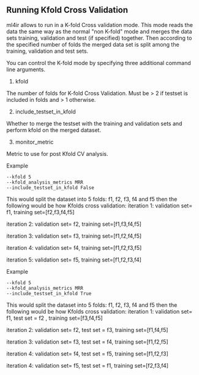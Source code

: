 ## Running Kfold Cross Validation

ml4ir allows to run in a K-fold Cross validation mode. This mode reads the data the same way
as the normal "non K-fold" mode and merges the data sets training, validation and test (if specified) together.
Then according to the specified number of folds the merged data set is split among the training, validation and test sets.
  

You can control the K-fold mode by specifying three additional command line arguments.

1) kfold

The number of folds for K-fold Cross Validation. Must be > 2 if testset is included in folds and > 1 otherwise.

2) include_testset_in_kfold

Whether to merge the testset with the training and validation sets and perform kfold on the merged dataset.

3) monitor_metric

Metric to use for post Kfold CV analysis.



Example
```
--kfold 5
--kfold_analysis_metrics MRR
--include_testset_in_kfold False
```

This would split the dataset into 5 folds: f1, f2, f3, f4 and f5 then the following would be how Kfolds cross validation:
iteration 1: validation set= f1, training set=[f2,f3,f4,f5]

iteration 2: validation set= f2, training set=[f1,f3,f4,f5]

iteration 3: validation set= f3, training set=[f1,f2,f4,f5]

iteration 4: validation set= f4, training set=[f1,f2,f3,f5]

iteration 5: validation set= f5, training set=[f1,f2,f3,f4]


Example
```
--kfold 5
--kfold_analysis_metrics MRR
--include_testset_in_kfold True
```

This would split the dataset into 5 folds: f1, f2, f3, f4 and f5 then the following would be how Kfolds cross validation:
iteration 1: validation set= f1, test set = f2 , training set=[f3,f4,f5]

iteration 2: validation set= f2, test set = f3, training set=[f1,f4,f5]

iteration 3: validation set= f3, test set = f4, training set=[f1,f2,f5]

iteration 4: validation set= f4, test set = f5, training set=[f1,f2,f3]

iteration 4: validation set= f5, test set = f1, training set=[f2,f3,f4]